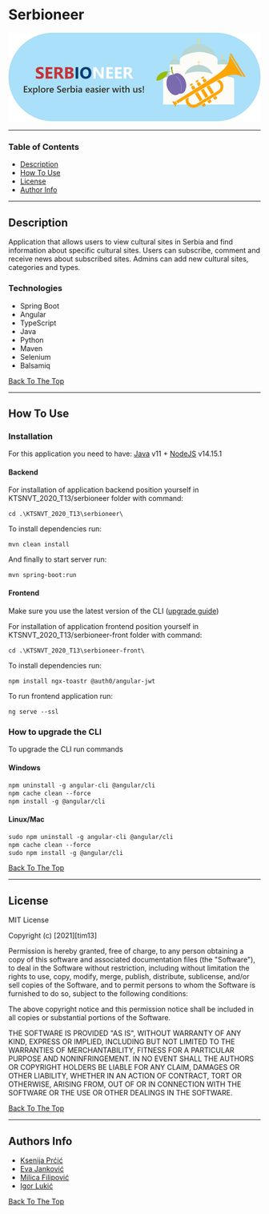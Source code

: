 # Serbioneer

![Project Image](serbioneer-front/src/assets/images/baner_pozadina.png)

---

### Table of Contents

-   [Description](#description)
-   [How To Use](#how-to-use)
-   [License](#license)
-   [Author Info](#author-info)

---

## Description

Application that allows users to view cultural sites in Serbia and find information about specific cultural sites.
Users can subscribe, comment and receive news about subscribed sites.
Admins can add new cultural sites, categories and types.

### Technologies

-   Spring Boot
-   Angular
-   TypeScript
-   Java
-   Python
-   Maven
-   Selenium
-   Balsamiq

[Back To The Top](#serbioneer)

---

## How To Use

### Installation

For this application you need to have:
[Java](https://jdk.java.net/15/) v11 +
[NodeJS](https://nodejs.org/download/release/v14.15.1/) v14.15.1

#### Backend

For installation of application backend position yourself in KTSNVT_2020_T13/serbioneer folder
with command:

```
cd .\KTSNVT_2020_T13\serbioneer\
```

To install dependencies run:

```
mvn clean install
```

And finally to start server run:

```
mvn spring-boot:run
```

#### Frontend

Make sure you use the latest version of the CLI ([upgrade guide](#upgrade))

For installation of application frontend position yourself in KTSNVT_2020_T13/serbioneer-front
folder with command:

```
cd .\KTSNVT_2020_T13\serbioneer-front\
```

To install dependencies run:

```
npm install ngx-toastr @auth0/angular-jwt
```

To run frontend application run:

```
ng serve --ssl
```

### <a id="upgrade"></a>How to upgrade the CLI

To upgrade the CLI run commands

#### Windows

```
npm uninstall -g angular-cli @angular/cli
npm cache clean --force
npm install -g @angular/cli
```

#### Linux/Mac

```
sudo npm uninstall -g angular-cli @angular/cli
npm cache clean --force
sudo npm install -g @angular/cli
```

[Back To The Top](#serbioneer)

---

## License

MIT License

Copyright (c) [2021][tim13]

Permission is hereby granted, free of charge, to any person obtaining a copy
of this software and associated documentation files (the "Software"), to deal
in the Software without restriction, including without limitation the rights
to use, copy, modify, merge, publish, distribute, sublicense, and/or sell
copies of the Software, and to permit persons to whom the Software is
furnished to do so, subject to the following conditions:

The above copyright notice and this permission notice shall be included in all
copies or substantial portions of the Software.

THE SOFTWARE IS PROVIDED "AS IS", WITHOUT WARRANTY OF ANY KIND, EXPRESS OR
IMPLIED, INCLUDING BUT NOT LIMITED TO THE WARRANTIES OF MERCHANTABILITY,
FITNESS FOR A PARTICULAR PURPOSE AND NONINFRINGEMENT. IN NO EVENT SHALL THE
AUTHORS OR COPYRIGHT HOLDERS BE LIABLE FOR ANY CLAIM, DAMAGES OR OTHER
LIABILITY, WHETHER IN AN ACTION OF CONTRACT, TORT OR OTHERWISE, ARISING FROM,
OUT OF OR IN CONNECTION WITH THE SOFTWARE OR THE USE OR OTHER DEALINGS IN THE
SOFTWARE.

[Back To The Top](#serbioneer)

---

## Authors Info

-   [Ksenija Prćić](https://github.com/ksenija10)
-   [Eva Janković](https://github.com/evaj10)
-   [Milica Filipović](https://github.com/fmilica)
-   [Igor Lukić](https://github.com/cigor99)

[Back To The Top](#serbioneer)
